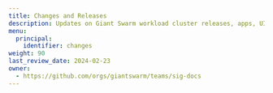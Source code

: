 ```yaml
---
title: Changes and Releases
description: Updates on Giant Swarm workload cluster releases, apps, UI improvements and documentation changes.
menu:
  principal:
    identifier: changes
weight: 90
last_review_date: 2024-02-23
owner:
  - https://github.com/orgs/giantswarm/teams/sig-docs
---
```

